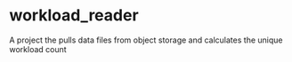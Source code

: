 # workload_reader
A project the pulls data files from object storage and calculates the unique workload count

